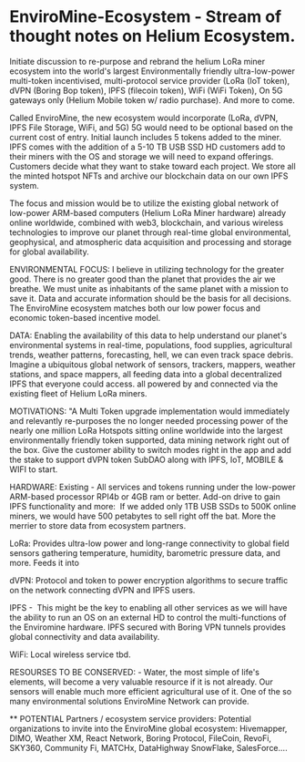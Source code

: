 # EnviroMine-Ecosystem - Stream of thought notes on Helium Ecosystem.

Initiate discussion to re-purpose and rebrand the helium LoRa miner ecosystem into the world's largest Environmentally friendly ultra-low-power multi-token incentivised, multi-protocol service provider (LoRa (IoT token), dVPN (Boring Bop token), IPFS (filecoin token), WiFi (WiFi Token), On 5G gateways only (Helium Mobile token w/ radio purchase). And more to come.

Called EnviroMine, the new ecosystem would incorporate (LoRa, dVPN, IPFS File Storage, WiFi, and 5G) 5G would need to be optional based on the current cost of entry. Initial launch includes 5 tokens added to the miner. IPFS comes with the addition of a 5-10 TB USB SSD HD customers add to their miners with the OS and storage we will need to expand offerings. Customers decide what they want to stake toward each project. We store all the minted hotspot NFTs and archive our blockchain data on our own IPFS system. 

The focus and mission would be to utilize the existing global network of low-power ARM-based computers (Helium LoRa Miner hardware) already online worldwide, combined with web3, blockchain, and various wireless technologies to improve our planet through real-time global environmental, geophysical, and atmospheric data acquisition and processing and storage for global availability. 

ENVIRONMENTAL FOCUS: I believe in utilizing technology for the greater good. There is no greater good than the planet that provides the air we breathe. We must unite as inhabitants of the same planet with a mission to save it. Data and accurate information should be the basis for all decisions. 
The EnviroMine ecosystem matches both our low power focus and economic token-based incentive model.  

DATA: Enabling the availability of this data to help understand our planet's environmental systems in real-time, populations, food supplies, agricultural trends, weather patterns, forecasting, hell, we can even track space debris. Imagine a ubiquitous global network of sensors, trackers, mappers, weather stations, and space mappers, all feeding data into a global decentralized IPFS that everyone could access. all powered by and connected via the existing fleet of Helium LoRa miners.

MOTIVATIONS: "A Multi Token upgrade implementation would immediately and relevantly re-purposes the no longer needed processing power of the nearly one million LoRa Hotspots sitting online worldwide into the largest environmentally friendly token supported, data mining network right out of the box. Give the customer ability to switch modes right in the app and add the stake to support dVPN token SubDAO along with IPFS, IoT, MOBILE & WIFI to start.

HARDWARE: Existing - All services and tokens running under the low-power ARM-based processor RPI4b or 4GB ram or better. Add-on drive to gain IPFS functionality and more:  If we added only 1TB USB SSDs to 500K online miners, we would have 500 petabytes to sell right off the bat. More the merrier to store data from ecosystem partners. 

LoRa: Provides ultra-low power and long-range connectivity to global field sensors gathering temperature, humidity, barometric pressure data, and more. Feeds it into 

dVPN: Protocol and token to power encryption algorithms to secure traffic on the network connecting dVPN and IPFS users. 

IPFS -  This might be the key to enabling all other services as we will have the ability to run an OS on an external HD to control the multi-functions of the Enviromine hardware. IPFS secured with Boring VPN tunnels provides global connectivity and data availability. 

WiFi: Local wireless service tbd. 

RESOURSES TO BE CONSERVED: - Water, the most simple of life's elements, will become a very valuable resource if it is not already. Our sensors will enable much more efficient agricultural use of it. One of the so many environmental solutions EnviroMine Network can provide. 

** POTENTIAL Partners / ecosystem service providers: Potential organizations to invite into the EnviroMine global ecosystem: Hivemapper, DIMO, Weather XM, React Network, Boring Protocol, FileCoin, RevoFi, SKY360, Community Fi, MATCHx, DataHighway SnowFlake, SalesForce....


